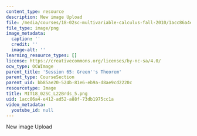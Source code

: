 ```yaml
---
content_type: resource
description: New image Upload
file: /media/courses/18-02sc-multivariable-calculus-fall-2010/1acc86a4e412ad52a88f73db1975cc1a_MIT18_02SC_L22Brds_5.png
file_type: image/png
image_metadata:
  caption: ''
  credit: ''
  image-alt: ''
learning_resource_types: []
license: https://creativecommons.org/licenses/by-nc-sa/4.0/
ocw_type: OCWImage
parent_title: 'Session 65: Green''s Theorem'
parent_type: CourseSection
parent_uid: bb85ae20-524b-81e6-eb9a-d8ae9cd2220c
resourcetype: Image
title: MIT18_02SC_L22Brds_5.png
uid: 1acc86a4-e412-ad52-a88f-73db1975cc1a
video_metadata:
  youtube_id: null
---
```

New image Upload